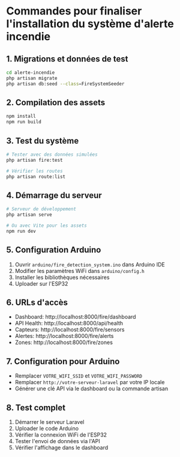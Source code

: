# Commandes pour finaliser l'installation du système d'alerte incendie

## 1. Migrations et données de test
```bash
cd alerte-incendie
php artisan migrate
php artisan db:seed --class=FireSystemSeeder
```

## 2. Compilation des assets
```bash
npm install
npm run build
```

## 3. Test du système
```bash
# Tester avec des données simulées
php artisan fire:test

# Vérifier les routes
php artisan route:list
```

## 4. Démarrage du serveur
```bash
# Serveur de développement
php artisan serve

# Ou avec Vite pour les assets
npm run dev
```

## 5. Configuration Arduino
1. Ouvrir `arduino/fire_detection_system.ino` dans Arduino IDE
2. Modifier les paramètres WiFi dans `arduino/config.h`
3. Installer les bibliothèques nécessaires
4. Uploader sur l'ESP32

## 6. URLs d'accès
- Dashboard: http://localhost:8000/fire/dashboard
- API Health: http://localhost:8000/api/health
- Capteurs: http://localhost:8000/fire/sensors
- Alertes: http://localhost:8000/fire/alerts
- Zones: http://localhost:8000/fire/zones

## 7. Configuration pour Arduino
- Remplacer `VOTRE_WIFI_SSID` et `VOTRE_WIFI_PASSWORD`
- Remplacer `http://votre-serveur-laravel` par votre IP locale
- Générer une clé API via le dashboard ou la commande artisan

## 8. Test complet
1. Démarrer le serveur Laravel
2. Uploader le code Arduino
3. Vérifier la connexion WiFi de l'ESP32
4. Tester l'envoi de données via l'API
5. Vérifier l'affichage dans le dashboard
